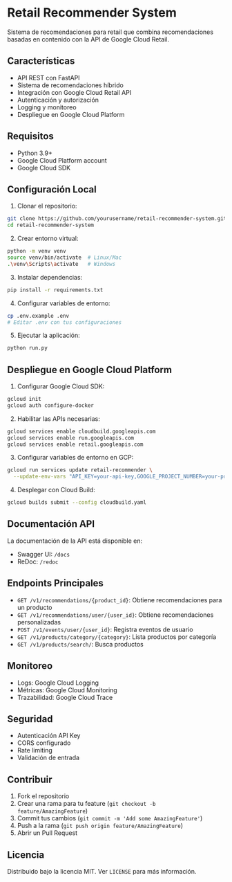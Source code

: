 # Retail Recommender System

Sistema de recomendaciones para retail que combina recomendaciones basadas en contenido con la API de Google Cloud Retail.

## Características

- API REST con FastAPI
- Sistema de recomendaciones híbrido
- Integración con Google Cloud Retail API
- Autenticación y autorización
- Logging y monitoreo
- Despliegue en Google Cloud Platform

## Requisitos

- Python 3.9+
- Google Cloud Platform account
- Google Cloud SDK

## Configuración Local

1. Clonar el repositorio:
```bash
git clone https://github.com/yourusername/retail-recommender-system.git
cd retail-recommender-system
```

2. Crear entorno virtual:
```bash
python -m venv venv
source venv/bin/activate  # Linux/Mac
.\venv\Scripts\activate   # Windows
```

3. Instalar dependencias:
```bash
pip install -r requirements.txt
```

4. Configurar variables de entorno:
```bash
cp .env.example .env
# Editar .env con tus configuraciones
```

5. Ejecutar la aplicación:
```bash
python run.py
```

## Despliegue en Google Cloud Platform

1. Configurar Google Cloud SDK:
```bash
gcloud init
gcloud auth configure-docker
```

2. Habilitar las APIs necesarias:
```bash
gcloud services enable cloudbuild.googleapis.com
gcloud services enable run.googleapis.com
gcloud services enable retail.googleapis.com
```

3. Configurar variables de entorno en GCP:
```bash
gcloud run services update retail-recommender \
  --update-env-vars "API_KEY=your-api-key,GOOGLE_PROJECT_NUMBER=your-project-number"
```

4. Desplegar con Cloud Build:
```bash
gcloud builds submit --config cloudbuild.yaml
```

## Documentación API

La documentación de la API está disponible en:
- Swagger UI: `/docs`
- ReDoc: `/redoc`

## Endpoints Principales

- `GET /v1/recommendations/{product_id}`: Obtiene recomendaciones para un producto
- `GET /v1/recommendations/user/{user_id}`: Obtiene recomendaciones personalizadas
- `POST /v1/events/user/{user_id}`: Registra eventos de usuario
- `GET /v1/products/category/{category}`: Lista productos por categoría
- `GET /v1/products/search/`: Busca productos

## Monitoreo

- Logs: Google Cloud Logging
- Métricas: Google Cloud Monitoring
- Trazabilidad: Google Cloud Trace

## Seguridad

- Autenticación API Key
- CORS configurado
- Rate limiting
- Validación de entrada

## Contribuir

1. Fork el repositorio
2. Crear una rama para tu feature (`git checkout -b feature/AmazingFeature`)
3. Commit tus cambios (`git commit -m 'Add some AmazingFeature'`)
4. Push a la rama (`git push origin feature/AmazingFeature`)
5. Abrir un Pull Request

## Licencia

Distribuido bajo la licencia MIT. Ver `LICENSE` para más información.